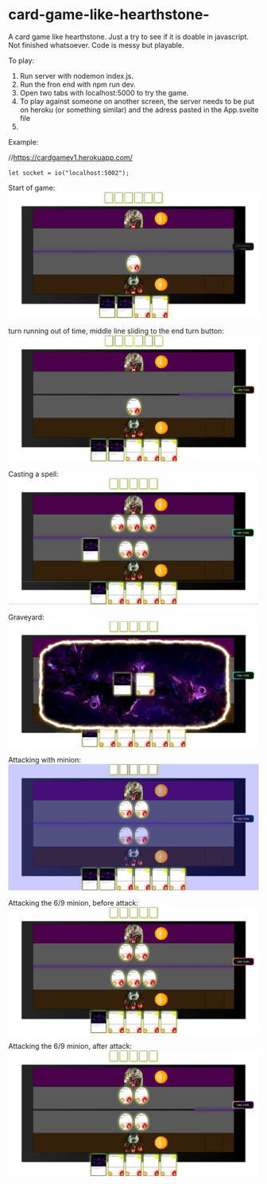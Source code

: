 ﻿# card-game-like-hearthstone-

A card game like hearthstone. Just a try to see if it is doable in javascript. Not finished whatsoever. Code is messy but playable. 

To play:
1. Run server with nodemon index.js.
2. Run the fron end with npm run dev.
3. Open two tabs with localhost:5000 to try the game.
4. To play against someone on another screen, the server needs to be put on heroku (or something similar) and the adress pasted in the App.svelte file
5. 
Example:

//https://cardgamev1.herokuapp.com/

	let socket = io("localhost:5002");




Start of game:
![](https://github.com/RobinRibaric/card-game-like-hearthstone-/blob/main/screenshots/gameboard-first.png)

turn running out of time, middle line sliding to the end turn button:
![](https://github.com/RobinRibaric/card-game-like-hearthstone-/blob/main/screenshots/gameboard-turnRunningOutOfTime.png)

Casting a spell:
![](https://github.com/RobinRibaric/card-game-like-hearthstone-/blob/main/screenshots/castingSpell.png)

Graveyard:
![](https://github.com/RobinRibaric/card-game-like-hearthstone-/blob/main/screenshots/graveyard.png)

Attacking with minion:
![](https://github.com/RobinRibaric/card-game-like-hearthstone-/blob/main/screenshots/attackingWithMinion.png)

Attacking the 6/9 minion, before attack:
![](https://github.com/RobinRibaric/card-game-like-hearthstone-/blob/main/screenshots/beforeAttack69.png)

Attacking the 6/9 minion, after attack:
![](https://github.com/RobinRibaric/card-game-like-hearthstone-/blob/main/screenshots/afterAttack69.png)
